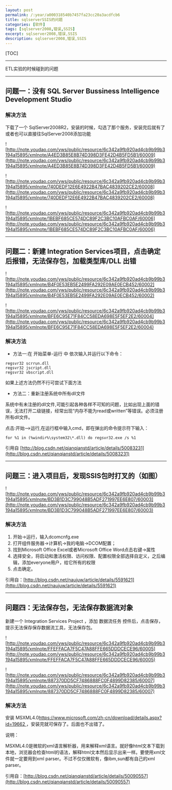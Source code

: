```yaml
---
layout: post
permalink: /:year/a000318540b7457fa23cc20a3acdfcb6
title: sqlserverSSIS的问题
categories: [软件]
tags: [sqlserver2008,错误,SSIS]
excerpt: sqlserver2008,错误,SSIS
description: sqlserver2008,错误,SSIS
---
```


[TOC]

---

ETL实验的时候碰到的问题

---
## 问题一：没有 SQL Server Bussiness Intelligence Development Studio ##

### 解决方法 ###

下载了一个  SqlServer2008R2，安装的时候，勾选了那个服务，安装完后就有了
或者也可以直接往SqlServer2008添加功能

![http://note.youdao.com/yws/public/resource/6c342a9fb920ad4cb9b99b3194a15895/xmlnote/A4ED3B85E8B74D398D3FE42D4B5FD5B1/60009](http://note.youdao.com/yws/public/resource/6c342a9fb920ad4cb9b99b3194a15895/xmlnote/A4ED3B85E8B74D398D3FE42D4B5FD5B1/60009)

![http://note.youdao.com/yws/public/resource/6c342a9fb920ad4cb9b99b3194a15895/xmlnote/740DEDF12E6E4922B47BAC4839202CE2/60008](http://note.youdao.com/yws/public/resource/6c342a9fb920ad4cb9b99b3194a15895/xmlnote/740DEDF12E6E4922B47BAC4839202CE2/60008)

![http://note.youdao.com/yws/public/resource/6c342a9fb920ad4cb9b99b3194a15895/xmlnote/1BEBF685CE574DC89F2C3BC10AFBC0AF/60006](http://note.youdao.com/yws/public/resource/6c342a9fb920ad4cb9b99b3194a15895/xmlnote/1BEBF685CE574DC89F2C3BC10AFBC0AF/60006)


---
## 问题二：新建 Integration Services项目，点击确定后报错，无法保存包，加载类型库/DLL 出错 ##

![http://note.youdao.com/yws/public/resource/6c342a9fb920ad4cb9b99b3194a15895/xmlnote/B4F0E53EB5E2499FA292E09AE0ECB452/60002](http://note.youdao.com/yws/public/resource/6c342a9fb920ad4cb9b99b3194a15895/xmlnote/B4F0E53EB5E2499FA292E09AE0ECB452/60002)

![http://note.youdao.com/yws/public/resource/6c342a9fb920ad4cb9b99b3194a15895/xmlnote/BFE6C95E71F84CC58EDA698E5F5EF2E2/60004](http://note.youdao.com/yws/public/resource/6c342a9fb920ad4cb9b99b3194a15895/xmlnote/BFE6C95E71F84CC58EDA698E5F5EF2E2/60004)

### 解决方法 ###

* 方法一:在 开始菜单-运行 中 依次输入并运行以下命令：
```
regsvr32 scrrun.dll  
regsvr32 jscript.dll 
regsvr32 vbscript.dll
```
 
如果上述方法仍然不行可尝试下面方法 

* 方法二：重新注册系统中所有dll文件  

系统中有未注册的dll文件,可能引起各种各样不可知的问题，比如出现上面的错误，无法打开二级链接，经常出现“内存不能为read或written”等错误。必须注册所有dll文件。 

点击:开始-->运行,在运行框中输入cmd，即在弹出的命令提示符下输入：
```
for %1 in (%windir%\system32\*.dll) do regsvr32.exe /s %1
```

引用自 [http://blog.csdn.net/qianqianstd/article/details/50083231](http://blog.csdn.net/qianqianstd/article/details/50083231)



---
## 问题三：进入项目后，发现SSIS包时打叉的（如图） ##

![http://note.youdao.com/yws/public/resource/6c342a9fb920ad4cb9b99b3194a15895/xmlnote/BD3B1D3C799048B5ADF271997EE6E807/60003](http://note.youdao.com/yws/public/resource/6c342a9fb920ad4cb9b99b3194a15895/xmlnote/BD3B1D3C799048B5ADF271997EE6E807/60003)

### 解决方法 ###

1. 开始->运行，输入dcomcnfg.exe
2. 打开组件服务器->计算机->我的电脑->DCOM配置；
3. 找到Microsoft Office Excel或者Microsoft Office Word点击右键->属性
4. 选择安全，将启动和激活权限、访问权限、配置权限全部选择自定义，之后编辑，添加everyone用户，给它所有的权限
5. 点击确定。

引用自：[http://blog.csdn.net/naujuw/article/details/5591621](http://blog.csdn.net/naujuw/article/details/5591621)


---
## 问题四：无法保存包，无法保存数据流对象 ##

新建一个 Integration Services Project ，添加  数据流任务  控件后，点击保存，提示无法保存保存数据流工具，无法保存包。

![http://note.youdao.com/yws/public/resource/6c342a9fb920ad4cb9b99b3194a15895/xmlnote/FFEFFACA7F5C47A88FFE665DDDCECE96/60005](http://note.youdao.com/yws/public/resource/6c342a9fb920ad4cb9b99b3194a15895/xmlnote/FFEFFACA7F5C47A88FFE665DDDCECE96/60005)

![http://note.youdao.com/yws/public/resource/6c342a9fb920ad4cb9b99b3194a15895/xmlnote/887370DD5CF7486888FC0F4899D82385/60007](http://note.youdao.com/yws/public/resource/6c342a9fb920ad4cb9b99b3194a15895/xmlnote/887370DD5CF7486888FC0F4899D82385/60007)

### 解决方法 ###

安装  MSXML4.0[https://www.microsoft.com/zh-cn/download/details.aspx?id=19662 ](https://www.microsoft.com/zh-cn/download/details.aspx?id=19662 )，安装完就可保存了。后面也不出错了。

说明：

MSXML4.0是微软的xml语言解析器，用来解释xml语言。就好像html文本下载到本地，浏览器会检查html的语法，解释html文本然后显示出来一样。要使用xml文件就一定要用到xml parser。不过不仅仅微软有，像ibm,sun都有自己的xml parser。

引用自：[http://blog.csdn.net/qianqianstd/article/details/50090557](http://blog.csdn.net/qianqianstd/article/details/50090557)





